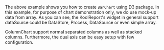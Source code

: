The above example shows you how to create `BarChart` using D3 package. In this example, for purpose of chart demonstration only, we do use mock-up data from array. As you can see, the KoolReport's widget in general support dataSource could be DataStore, Process, DataSource or even simple array.

ColumnChart support normal separated columns as well as stacked columns. Furthermore, the dual axis can be easy setup with few configuration.

